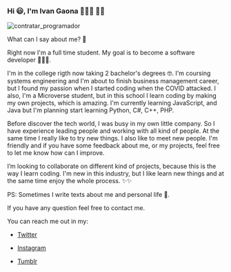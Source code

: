 ### Hi 😃, I'm Ivan Gaona 👨🏻‍💻 👋🏻

![contratar_programador](https://user-images.githubusercontent.com/73128809/144904249-cfe13146-abe4-4e27-aa40-f3ca1763a620.jpg)



What can I say about me? 🤔

Right now I'm a full time student. My goal is to become a software developer 👨🏻‍💻.


I'm in the college rigth now taking 2 bachelor's degrees 🤓. I'm coursing systems engineering and I'm about to finish business management career, but I found my passion when I started coding when the COVID attacked. I also, I'm a Microverse student, but in this school I learn coding by making my own projects, which is amazing. I'm currently learning JavaScript, and Java but I'm planning start learning Python, C#, C++, PHP. 


Before discover the tech world, I was busy in my own little company. So I have experience leading people and working with all kind of people. At the same time I really like to try new things. I also like to meet new people. I'm friendly and if you have some feedback about me, or my projects, feel free to let me know how can I improve. 

I’m looking to collaborate on different kind of projects, because this is the way I learn coding. I'm new in this industry, but I like learn new things and at the same time enjoy the whole process. ✨✨

PS: Sometimes I write texts about me and personal life 📝. 

If you have any question feel free to contact me. 

You can reach me out in my: 
- <a href="https://twitter.com/ivangaona92">Twitter</a>

- <a href="https://www.instagram.com/ivan_gaona/?hl=es-la">Instagram</a>

- <a href="https://ivan-gaona.tumblr.com/">Tumblr</a>
 
